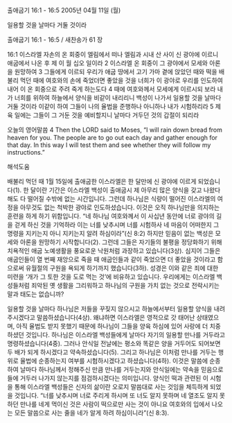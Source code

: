 출애굽기 16:1 - 16:5 
2005년 04월 11일 (월)

일용할 것을 날마다 거둘 것이라



출애굽기 16:1 - 16:5 / 새찬송가 61 장


16:1 이스라엘 자손의 온 회중이 엘림에서 떠나 엘림과 시내 산 사이 신 광야에 이르니 애굽에서 나온 후 제 이 월 십오 일이라 2 이스라엘 온 회중이 그 광야에서 모세와 아론을 원망하여 3 그들에게 이르되 우리가 애굽 땅에서 고기 가마 곁에 앉았던 때와 떡을 배불리 먹던 때에 여호와의 손에 죽었더면 좋았을 것을 너희가 이 광야로 우리를 인도하여 내어 이 온 회중으로 주려 죽게 하는도다 4 때에 여호와께서 모세에게 이르시되 보라 내가 너희를 위하여 하늘에서 양식을 비같이 내리리니 백성이 나가서 일용할 것을 날마다 거둘 것이라 이같이 하여 그들이 나의 율법을 준행하나 아니하나 내가 시험하리라 5 제 육 일에는 그들이 그 거둔 것을 예비할지니 날마다 거두던 것의 갑절이 되리라 

오늘의 영어말씀 
4 Then the LORD said to Moses, “I will rain down bread from heaven for you. The people are to go out each day and gather enough for that day. In this way I will test them and see whether they will follow my instructions.”

해석도움





배불리 먹던 때 
1월 15일에 출애굽한 이스라엘은 한 달만에 신 광야에 이르게 되었습니다(1). 한 달이란 기간은 이스라엘 백성이 출애굽시 제 아무리 많은 양식을 갖고 나왔다 해도 다 떨어질 수밖에 없는 시간입니다. 그런데 하나님은 식량이 떨어진 이스라엘의 여정을 아무것도 없는 척박한 광야로 인도하셨습니다. 이것은 오직 하나님만을 의지하는 훈련을 하게 하기 위함입니다. “네 하나님 여호와께서 이 사십년 동안에 너로 광야의 길을 걷게 하신 것을 기억하라 이는 너를 낮추시며 너를 시험하사 네 마음이 어떠한지 그 명령을 지키는지 아니 지키는지 알려 하심이라”(신 8:2) 하지만 믿음이 없는 백성은 모세와 아론을 원망하기 시작합니다(2). 그런데 그들은 자기들의 불평을 정당화하기 위해 치욕적인 애굽 노예생활을 풍요로운 낙원처럼 과장하고 있습니다(3상). 심지어 그들은 애굽인들이 열 번째 재앙으로 죽을 때 애굽인들과 같이 죽었으면 더 좋았을 것이라고 함으로써 유월절의 구원을 욕되게 하기까지 했습니다(3하). 성경은 이와 같은 죄에 대한 미련을 ‘개가 그 토한 것을 도로 먹는 것’에 비유하고 있습니다. 우리에게는 이스라엘 백성들처럼 죄악된 옛 생활을 그리워하고 하나님의 구원을 가치 없는 것으로 전락시키는 말과 태도는 없습니까? 

일용할 것을 날마다 
하나님은 저들을 꾸짖지 않으시고 하늘에서부터 일용할 양식을 내려주시겠다고 말씀하셨습니다(4상). 왜냐하면 이스라엘은 영적으로 갓 태어난 상태였으며, 아직 율법도 받지 못했기 때문에 하나님이 그들을 양육 하심에 있어 사랑에 더 치중하셨던 것입니다. 하나님은 이스라엘 백성들에게 날마다 자기의 일용할 만나를 거두라고 명령하셨습니다(4중). 그러나 안식일 전날에는 평소와 똑같은 양을 거두어도 되어보면 두 배가 되게 하시겠다고 약속하셨습니다(5). 그리고 하나님은 이처럼 만나를 거두는 행위로 율법에 순종하는지 여부를 시험하시겠다고 하셨습니다(4하). 이것은 말씀에 순종하여 날마다 하나님께서 정해주신 만큼 만나를 거두는지와 안식일에는 약속을 믿음으로 들에 거두러 나가지 않는지를 점검하시겠다는 의미입니다. 양식인 떡과 관련된 이 시험을 통해 이스라엘 백성들은 신자의 삶이란 오로지 말씀대로 사는 것임을 체득하게 되었을 것입니다. “너를 낮추시며 너로 주리게 하시며 또 너도 알지 못하며 네 열조도 알지 못하던 만나를 네게 먹이신 것은 사람이 떡으로만 사는 것이 아니요 여호와의 입에서 나오는 모든 말씀으로 사는 줄을 네가 알게 하려 하심이니라”(신 8:3).
